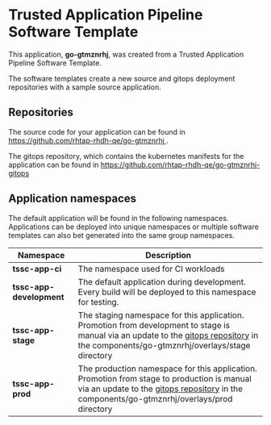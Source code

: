 # Trusted Application Pipeline Software Template

This application, **go-gtmznrhj**, was created from a Trusted Application Pipeline Software Template.

The software templates create a new source and gitops deployment repositories with a sample source application. 

## Repositories

The source code for your application can be found in [https://github.com/rhtap-rhdh-qe/go-gtmznrhj ](https://github.com/rhtap-rhdh-qe/go-gtmznrhj ).
 
The gitops repository, which contains the kubernetes manifests for the application can be found in 
[https://github.com/rhtap-rhdh-qe/go-gtmznrhj-gitops ](https://github.com/rhtap-rhdh-qe/go-gtmznrhj-gitops ) 

## Application namespaces 

The default application will be found in the following namespaces. Applications can be deployed into unique namespaces or multiple software templates can also bet generated into the same group namespaces.  

|  Namespace   |  Description   |  
| -------- | -------- |
| **tssc-app-ci** | The namespace used for CI workloads |
| **tssc-app-development** | The default application during development. Every build will be deployed to this namespace for testing. |
| **tssc-app-stage** | The staging namespace for this application. Promotion from development to stage is manual via an update to the [gitops repository](https://github.com/rhtap-rhdh-qe/go-gtmznrhj-gitops ) in the components/go-gtmznrhj/overlays/stage directory |
| **tssc-app-prod** | The production namespace for this application. Promotion from stage to production is manual via an update to the [gitops repository](https://github.com/rhtap-rhdh-qe/go-gtmznrhj-gitops ) in the components/go-gtmznrhj/overlays/prod directory |